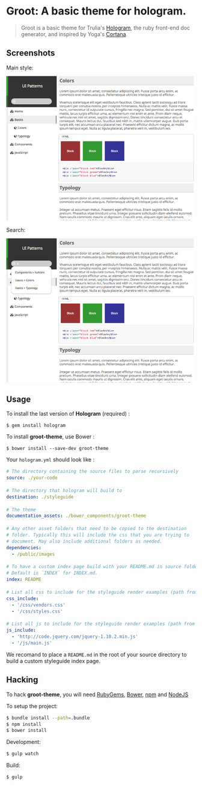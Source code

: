 # Groot: A basic theme for hologram.

> Groot is a basic theme for Trulia's [Hologram](https://github.com/trulia/hologram), the ruby front-end doc generator, and inspired by Yoga's [Cortana](https://github.com/Yago/Cortana).

## Screenshots

Main style:

![](screenshot/main.png)

Search:

![](screenshot/search.png)

## Usage

To install the last version of **Hologram** (required) :

````
$ gem install hologram
````

To install **groot-theme**, use Bower :

````
$ bower install --save-dev groot-theme
````

Your `hologram.yml` should look like :

````yaml
# The directory containing the source files to parse recursively
source: ./your-code

# The directory that hologram will build to
destination: ./styleguide

# The theme
documentation_assets: ./bower_components/groot-theme

# Any other asset folders that need to be copied to the destination
# folder. Typically this will include the css that you are trying to
# document. May also include additional folders as needed.
dependencies:
  - /public/images

# To have a custom index page build with your README.md in source folder.
# Default is `INDEX` for INDEX.md.
index: README

# List all css to include for the styleguide render examples (path from styleguide directory)
css_include:
  - '/css/vendors.css'
  - '/css/styles.css'

# List all js to include for the styleguide render examples (path from styleguide directory)
js_include:
  - 'http://code.jquery.com/jquery-1.10.2.min.js'
  - '/js/main.js'
````

We recomand to place a `README.md` in the root of your source directory to build a custom styleguide index page.

## Hacking

To hack **groot-theme**, you will need [RubyGems](http://rubygems.org/), [Bower](bower.io),  [npm](https://www.npmjs.org) and [NodeJS](http://nodejs.org/)

To setup the project:

````bash
$ bundle install --path=.bundle
$ npm install
$ bower install
````

Development:

````bash
$ gulp watch
````

Build:

```bash
$ gulp
```
